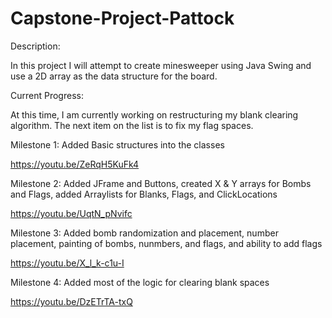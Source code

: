 # Capstone-Project-Pattock
Description:

In this project I will attempt to create minesweeper using Java Swing and use a 2D array as the data structure for the board.

Current Progress:

At this time, I am currently working on restructuring my blank clearing algorithm. The next item on the list is to fix my flag spaces.

Milestone 1:
Added Basic structures into the classes 

https://youtu.be/ZeRqH5KuFk4

Milestone 2:
Added JFrame and Buttons, created X & Y arrays for Bombs and Flags, added Arraylists for Blanks, Flags, and ClickLocations

https://youtu.be/UqtN_pNvifc

Milestone 3:
Added bomb randomization and placement, number placement, painting of bombs, nunmbers, and flags, and ability to add flags


https://youtu.be/X_l_k-c1u-I

Milestone 4:
Added most of the logic for clearing blank spaces

https://youtu.be/DzETrTA-txQ
